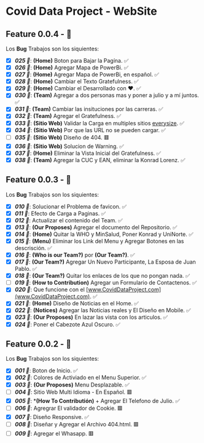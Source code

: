 # Covid Data Project - WebSite

## Feature 0.0.4 - 🐞
Los **Bug** Trabajos son los siquientes:

- [x] ***025 🐞***: **(Home)** Boton para Bajar la Pagína. ✅
- [x] ***026 🐞***: **(Home)** Agregar Mapa de PowerBi. ✅
- [x] ***027 🐞***: **(Home)** Agregar Mapa de PowerBi, en español. ✅
- [x] ***028 🐞***: **(Home)** Cambiar el Texto Gratefulness. ✅
- [x] ***029 🐞***: **(Home)** Cambiar el Desarrollado con ❤️. ✅
- [x] ***030 🐞***: **(Team)** Agregar a dos personas mas y poner a julio y a mí juntos. ✅
- [x] ***031 🐞***: **(Team)** Cambiar las insituciones por las carreras. ✅
- [x] ***032 🐞***: **(Team)** Agregar el Gratefulness. ✅
- [x] ***033 🐞***: **(Sitio Web)** Validar la Carga en multiples sitios [everysize](https://everysize.kibalabs.com). ✅
- [x] ***034 🐞***: **(Sitio Web)** Por que las URL no se pueden cargar. ✅
- [ ] ***035 🐞***: **(Sitio Web)** Diseño de 404. 🟥
- [x] ***036 🐞***: **(Sitio Web)** Solucion de Warning. ✅
- [x] ***037 🐞***: **(Home)** Eliminar la Vista Inicial del Gratefulness. ✅
- [x] ***038 🐞***: **(Team)** Agregar la CUC y EAN, eliminar la Konrad Lorenz. ✅

## Feature 0.0.3 - 🐞
Los **Bug** Trabajos son los siquientes:

- [x] ***010 🐞***: Solucionar el Problema de favicon. ✅
- [x] ***011 🐞***: Efecto de Carga a Paginas. ✅
- [x] ***012 🐞***: Actualizar el contenido del Team. ✅
- [x] ***013 🐞***: **(Our Proposes)** Agregar el documento del Repositorio. ✅
- [x] ***014 🐞***: **(Home)** Quitar la WHO y MinSalud, Poner Konrad y UniNorte. ✅
- [x] ***015 🐞***: **(Menu)** Eliminar los Link del Menu y Agregar Botones en las descrisción. ✅
- [x] ***016 🐞***: **(Who is our Team?)** por **(Our Team?)**. ✅
- [x] ***017 🐞***: **(Our Team?)** Agregar Un Nuevo Participante, La Esposa de Juan Pablo. ✅
- [x] ***018 🐞***: **(Our Team?)** Quitar los enlaces de los que no pongan nada. ✅
- [ ] ***019 🐞***: **(How to Contribution)** Agregar un Formulario de Contactenos. ✅
- [x] ***020 🐞***: Que funcione con el [www.CovidDataProject.com](www.CovidDataProject.com). ✅
- [x] ***021 🐞***: **(Home)** Diseño de Noticias en el Home. ✅
- [x] ***022 🐞***: **(Notices)** Agregar las Noticias reales y El Diseño en Mobile. ✅
- [x] ***023 🐞***: **(Our Proposes)** En lazar las vista con los articulos. ✅
- [x] ***024 🐞***: Poner el Cabezote Azul Oscuro. ✅

## Feature 0.0.2 - 🐞
Los **Bug** Trabajos son los siquientes:

- [x] ***001 🐞***: Boton de Inicio. ✅
- [x] ***002 🐞***: Colores de Activiado en el Menu Superior. ✅
- [x] ***003 🐞***: **(Our Proposes)** Menu Desplazable. ✅
- [ ] ***004 🐞***: Sitio Web Multi Idioma - En Español. 🟥
- [x] ***005 🐞***: ***(How To Contributión)** + Agregar El Telefono de Julio. ✅
- [ ] ***006 🐞***: Agregrar El validador de Cookie. 🟥
- [x] ***007 🐞***: Diseño Responsive. ✅
- [ ] ***008 🐞***: Diseñar y Agregar el Archivo 404.html. 🟥
- [ ] ***009 🐞***: Agregar el Whasapp. 🟥